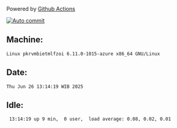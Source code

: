 Powered by [Github Actions](https://github.com/features/actions)

[![Auto commit](https://github.com/hiage/workstation/workflows/Auto%20commit/badge.svg)](https://github.com/hiage/workstation/actions?query=workflow%3A%22Auto+commit%22)

## Machine:
```
Linux pkrvmbietmlfzoi 6.11.0-1015-azure x86_64 GNU/Linux
```
## Date:
```
Thu Jun 26 13:14:19 WIB 2025
```
## Idle:
```
 13:14:19 up 9 min,  0 user,  load average: 0.08, 0.02, 0.01
```

